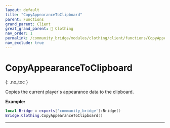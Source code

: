 ```yaml
---
layout: default
title: "CopyAppearanceToClipboard"
parent: Functions
grand_parent: Client
great_grand_parent: 👔 Clothing
nav_order: 1
permalink: /community_bridge/modules/clothing/client/functions/CopyAppearanceToClipboard/
nav_exclude: true
---
```


# CopyAppearanceToClipboard
{: .no_toc }

Copies the current player's appearance data to the clipboard.

**Example:**
```lua
local Bridge = exports['community_bridge']:Bridge()
Bridge.Clothing.CopyAppearanceToClipboard()
```

---